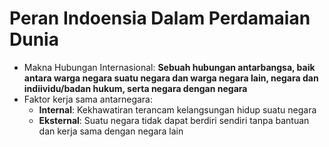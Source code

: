 # Peran Indoensia Dalam Perdamaian Dunia

- Makna Hubungan Internasional: **Sebuah hubungan antarbangsa, baik antara warga negara suatu negara dan warga negara lain, negara dan indiividu/badan hukum, serta negara dengan negara**
- Faktor kerja sama antarnegara:
    - **Internal**: Kekhawatiran terancam kelangsungan hidup suatu negara
    - **Eksternal**: Suatu negara tidak dapat berdiri sendiri tanpa bantuan dan kerja sama dengan negara lain